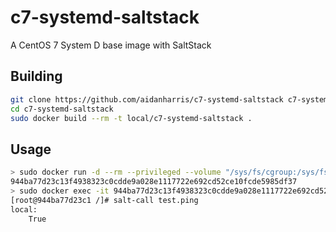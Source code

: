 # c7-systemd-saltstack

A CentOS 7 System D base image with SaltStack

## Building

```bash
git clone https://github.com/aidanharris/c7-systemd-saltstack c7-systemd-saltstack
cd c7-systemd-saltstack
sudo docker build --rm -t local/c7-systemd-saltstack .
```

## Usage

```bash
> sudo docker run -d --rm --privileged --volume "/sys/fs/cgroup:/sys/fs/cgroup:ro" --volume /var/run/dbus/system_bus_socket:/var/run/dbus/system_bus_socket local/c7-systemd-saltstack
944ba77d23c13f4938323c0cdde9a028e1117722e692cd52ce10fcde5985df37
> sudo docker exec -it 944ba77d23c13f4938323c0cdde9a028e1117722e692cd52ce10fcde5985df37 bash
[root@944ba77d23c1 /]# salt-call test.ping
local:
    True


```
